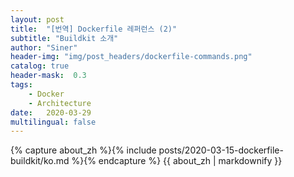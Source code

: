 ```yaml
---
layout: post
title:  "[번역] Dockerfile 레퍼런스 (2)"
subtitle: "Buildkit 소개"
author: "Siner"
header-img: "img/post_headers/dockerfile-commands.png"
catalog: true
header-mask:  0.3
tags:
    - Docker
    - Architecture
date:   2020-03-29
multilingual: false
---
```

<!-- Chinese Version -->
<div class="zh post-container">
    {% capture about_zh %}{% include posts/2020-03-15-dockerfile-buildkit/ko.md %}{% endcapture %}
    {{ about_zh | markdownify }}
</div>

